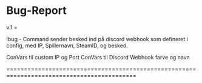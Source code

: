 # Bug-Report

v.1 = 

!bug <description> - Command sender besked ind på discord webhook som defineret i config, med IP, Spillernavn, SteamID, og besked.

ConVars til custom IP og Port
ConVars til Discord Webhook farve og navn

===========================================================================================
